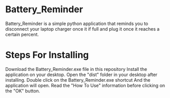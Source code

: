 # Battery_Reminder

Battery_Reminder is a simple python application that reminds you to disconnect your laptop charger once it if full and plug it once it reaches a certain percent.

# Steps For Installing
Download the Battery_Reminder.exe file in this repository
Install the application on your desktop. 
Open the "dist" folder in your desktop after installing. 
Double click on the Battery_Reminder.exe shortcut
And the application will open. 
Read the "How To Use" information before clicking on the "OK" button. 
